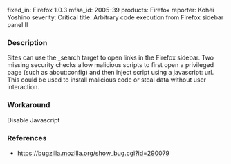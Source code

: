 fixed_in: Firefox 1.0.3
mfsa_id: 2005-39
products: Firefox
reporter: Kohei Yoshino
severity: Critical
title: Arbitrary code execution from Firefox sidebar panel II

<h3>Description</h3>

<p>Sites can use the _search target to open links in the Firefox sidebar. Two
missing security checks allow malicious scripts to first open a privileged
page (such as about:config) and then inject script using a javascript: url.
This could be used to install malicious code or steal data without user interaction.</p>

<h3>Workaround</h3>

<p>Disable Javascript</p>

<h3>References</h3>

<ul>
<li><a href="https://bugzilla.mozilla.org/show_bug.cgi?id=290079">
https://bugzilla.mozilla.org/show_bug.cgi?id=290079</a></li>
</ul>



